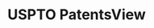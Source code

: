 ---
bigquery: https://console.cloud.google.com/bigquery?p=patents-public-data&d=patentsview&page=dataset
citation: Attribution should be given to PatentsView for use, distribution, or derivative
  works.
code: https://github.com/CSSIP-AIR/PatentsView-Code-Snippets/
contributors: USPTO
cost: None
description: 'PatentsView includes US patent data including raw data (summaries, applications,
  pregrant applications), disambugations of inventors and assignees, and inventor
  gender estimates.  Also foreign priority data, # of figures and sheets, and government
  interest statements.'
documentation: https://patentsview.org/query/builder-faqs
last_edit: 04/08/2022, 18:38:47
location: https://patentsview.org/
maintained_by: USPTO
record_creation_timestamp: 12/2/2020 17:20:46
schema_fields:
- male
- state
- citation_id
- variety
- subclass
- state_fips
- reldocno
- role
- disamb_inventor_id_20181127
- series_code
- rawinventor_id
- fname
- organization
- disamb_inventor_id_20190312
- disamb_assignee_id_20181127
- classification_value
- disclaimer_date
- latin_name
- subsection_id
- num_figures
- disamb_inventor_id_20191231
- relkind
- contract_award_number
- classification_level
- disamb_inventor_id_20171003
- f371_date
- term_extension
- uuid
- male_flag
- ipc_version_indicator
- num
- term_disclaimer
- category
- country
- subclass_id
- disamb_inventor_id_20180528
- date
- doc_type
- disamb_inventor_id_20201229
- sequence
- num_sheets
- gi_statement
- main_group
- disamb_inventor_id_20200331
- disamb_inventor_id_20200630
- title
- disamb_inventor_id_20171226
- lapse_of_patent
- dependent
- city
- disamb_inventor_id_20200929
- patent_id
- text
- disamb_assignee_id_20200630
- level_two
- section_id
- _371_date
- number
- organization_id
- attribution_status
- category_id
- application_id
- symbol_position
- assignee_id
- section
- group
- field_id
- longitude
- action_date
- disamb_assignee_id_20200929
- rel_id
- classification_data_source
- withdrawn
- inventor_id
- disamb_assignee_id_20190312
- latitude
- name_first
- subcategory_id
- kind
- disamb_inventor_id_20190820
- num_claims
- subgroup
- lawyer_id
- latlong
- disamb_inventor_id_20191008
- name
- disamb_assignee_id_20191008
- county
- mainclass_id
- subgroup_id
- designation
- publication_number
- f102_date
- abstract
- field_title
- name_last
- rawassignee_id
- length
- rule_47
- _102_date
- deceased
- level_one
- type
- ipc_class
- status
- disamb_inventor_id_20170307
- term_grant
- exemplary
- lname
- country_transformed
- sector_title
- disamb_assignee_id_20190820
- disamb_assignee_id_20191231
- county_fips
- disamb_assignee_id_20200331
- filename
- classification_status
- doctype
- level_three
- group_id
- id
- location_id
- rawlocation_id
- applicant_type
- disamb_inventor_id_20170808
shortname: patentsview
tags:
- disambiguation
- United States
- gender
terms_of_use: Creative Commons Attribution 4.0 International License.
timeframe: 1963-1999
title: USPTO PatentsView
uuid: cf1780b1-e265-4e49-8d1d-83b9cfe0fd9a
---
